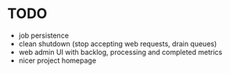 TODO
===============

 - job persistence
 - clean shutdown (stop accepting web requests, drain queues)
 - web admin UI with backlog, processing and completed metrics
 - nicer project homepage